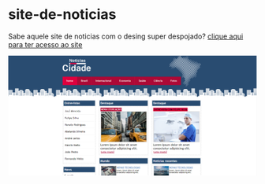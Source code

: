 # site-de-noticias

Sabe aquele site de noticias com o desing super despojado? 
<a href="https://gabrielhlp.github.io/site-de-noticias/">clique aqui para ter acesso ao site</a>

<img src="print.png">
